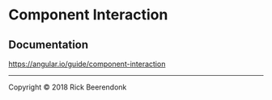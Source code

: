 # Component Interaction

## Documentation
https://angular.io/guide/component-interaction

---

Copyright © 2018 Rick Beerendonk
